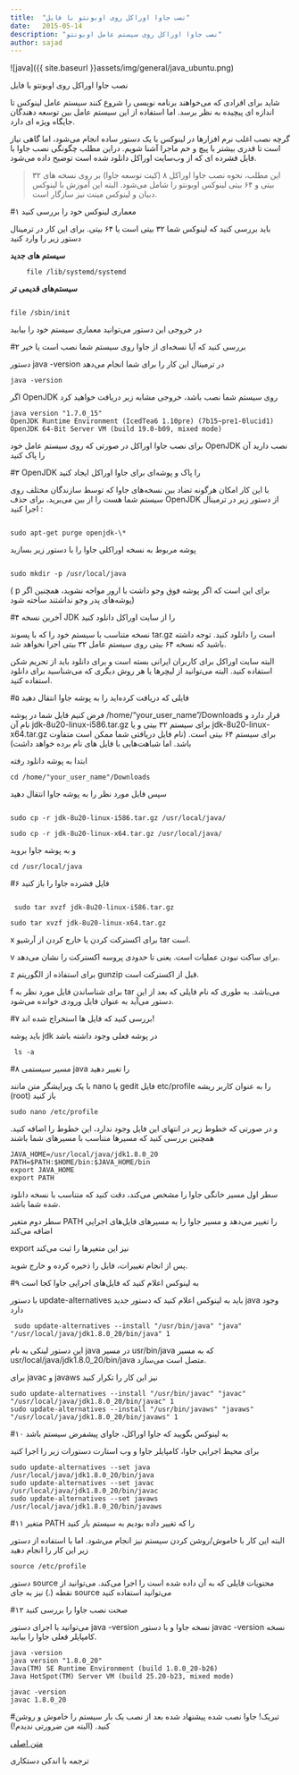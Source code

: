 ```yaml
---
title:  "نصب جاوا اوراکل روی اوبونتو با فایل"
date:   2015-05-14 
description: "نصب جاوا اوراکل روی سیستم عامل اوبونتو"
author: sajad
---
```

![java]({{ site.baseurl }}assets/img/general/java_ubuntu.png)

نصب جاوا اوراکل روی اوبونتو با فایل

شاید برای افرادی که می‌خواهند برنامه نویسی را شروع کنند سیستم عامل لینوکس تا اندازه ای پیچیده  به نظر برسد. اما استفاده از این سیستم عامل بین توسعه دهندگان جایگاه ویژه ای دارد.

گرچه نصب اغلب نرم افزارها در لینوکس با یک دستور ساده انجام می‌شود، اما گاهی نیاز است تا قدری بیشتر با پیچ و خم ماجرا آشنا شویم. دراین مطلب چگونگی نصب جاوا با فایل فشرده ای که از وب‌سایت اوراکل دانلود شده است توضیح داده می‌شود.

>این مطلب، نحوه نصب جاوا اوراکل ۸ (کیت توسعه جاوا) بر روی نسخه های ۳۲ بیتی و ۶۴ بیتی لینوکس اوبونتو را شامل می‌شود. البته این آموزش با لینوکس دبیان و لینوکس مینت نیز سازگار است.

#۱ معماری لینوکس خود را بررسی کنید

باید بررسی کنید که لینوکس شما ۳۲ بیتی است یا ۶۴ بیتی. برای این کار در ترمینال دستور زیر را وارد کنید

**سیستم های جدید**

```
 	file /lib/systemd/systemd
```

**سیستم‌های قدیمی تر**

```
 	
file /sbin/init
```

در خروجی این دستور می‌توانید معماری سیستم خود را بیابید

#۲ بررسی کنید که آیا نسخه‌ای از جاوا روی سیستم شما نصب است یا خیر

دستور java -version در ترمینال این کار را برای شما انجام می‌دهد

```
java -version
```

اگر OpenJDK روی سیستم شما نصب باشد، خروجی مشابه زیر دریافت خواهید کرد

```
java version "1.7.0_15"
OpenJDK Runtime Environment (IcedTea6 1.10pre) (7b15~pre1-0lucid1)
OpenJDK 64-Bit Server VM (build 19.0-b09, mixed mode)
```

برای نصب جاوا اوراکل در صورتی که روی سیستم عامل خود OpenJDK نصب دارید آن را پاک کنید

#۳ OpenJDK را پاک و پوشه‌ای برای جاوا اوراکل ایجاد کنید

با این کار امکان هرگونه تضاد بین نسخه‌های جاوا که توسط سازندگان مختلف روی سیستم شما هست را از بین می‌برید. برای حذف OpenJDK از دستور زیر در ترمینال اجرا کنید :

```
 	
sudo apt-get purge openjdk-\*
```

پوشه مربوط به نسخه اوراکلی جاوا را با دستور زیر بسازید

```
 	
sudo mkdir -p /usr/local/java
```

( p برای این است که اگر پوشه فوق وجو داشت با ارور مواجه نشوید، همچنین اگر پوشه‌های پدر وجو نداشتند ساخته شود)

#۴ آخرین نسخه JDK را از سایت اوراکل دانلود کنید

نسخه متناسب با سیستم خود را که با پسوند tar.gz است را دانلود کنید. توجه داشته باشید که نسخه ۶۴ بیتی روی سیستم عامل ۳۲ بیتی اجرا نخواهد شد.

البته سایت اوراکل برای کاربران ایرانی بسته است و برای دانلود باید از تحریم شکن استفاده کنید. البته می‌توانید از لیچرها یا هر روش دیگری که می‌شناسید برای دانلود استفاده کنید.

#۵ فایلی که دریافت کرده‌اید را به پوشه جاوا انتقال دهید

فرض کنیم فایل شما در پوشه /home/“your_user_name”/Downloads قرار دارد و نام آن jdk-8u20-linux-i586.tar.gz برای سیستم ۳۲ بیتی و یا jdk-8u20-linux-x64.tar.gz برای سیستم ۶۴ بیتی است. (نام فایل دریافتی شما ممکن است متفاوت باشد. اما شباهت‌هایی با فایل های نام برده خواهد داشت)

ابتدا به پوشه دانلود رفته

```
cd /home/"your_user_name"/Downloads
```

سپس فایل مورد نظر را به پوشه جاوا انتقال دهید

```
 	
sudo cp -r jdk-8u20-linux-i586.tar.gz /usr/local/java/
```

```
sudo cp -r jdk-8u20-linux-x64.tar.gz /usr/local/java/
```

و به پوشه جاوا بروید

```
cd /usr/local/java
```

#۶ فایل فشرده جاوا را باز کنید

```
 	
 sudo tar xvzf jdk-8u20-linux-i586.tar.gz
```

```
sudo tar xvzf jdk-8u20-linux-x64.tar.gz
```

x برای اکسترکت کردن یا خارج کردن از آرشیو tar است.

v برای ساکت نبودن عملیات است. یعنی تا حدودی پروسه اکسترکت را نشان می‌دهد.

z برای استفاذه از الگوریتم gunzip قبل از اکسترکت است.

f برای شناساندن فایل مورد نظر به tar می‌باشد. به طوری که نام فایلی که بعد از این دستور می‌آید به عنوان فایل ورودی خوانده می‌شود.

#۷ بررسی کنید که فایل ها استخراج شده اند!

باید پوشه jdk در پوشه فعلی وجود داشته باشد

```
 ls -a
```

#۸ مسیر سیستمی java را تغییر دهید

با یک ویرایشگر متن مانند  nano یا gedit فایل etc/profile را به عنوان کاربر ریشه (root) باز کنید

```
sudo nano /etc/profile
```

و در صورتی که خطوط زیر در انتهای این فایل وجود ندارد، این خطوط را اضافه کنید. همچنین بررسی کنید که مسیرها متناسب با مسیرهای شما باشند

```
JAVA_HOME=/usr/local/java/jdk1.8.0_20
PATH=$PATH:$HOME/bin:$JAVA_HOME/bin
export JAVA_HOME
export PATH
```

سطر اول مسیر خانگی جاوا را مشخص می‌کند، دقت کنید که متناسب با نسخه دانلود شده شما باشد.

سطر دوم متغیر PATH را تغییر می‌دهد و مسیر جاوا را به مسیرهای فایل‌های اجرایی اضافه می‌کند

export  نیز این متغیرها را ثبت می‌کند

پس از انجام تغییرات، فایل را ذخیره کرده و خارج شوید.

#۹ به لینوکس اعلام کنید که فایل‌های اجرایی جاوا کجا است

با دستور update-alternatives باید به لینوکس اعلام کنید که دستور جدید java وجود دارد

```
 sudo update-alternatives --install "/usr/bin/java" "java" "/usr/local/java/jdk1.8.0_20/bin/java" 1
```

این دستور لینکی به نام java در مسیر usr/bin/java که به مسیر usr/local/java/jdk1.8.0_20/bin/java متصل است می‌سازد.

برای javac و javaws نیز این کار را تکرار کنید

```
sudo update-alternatives --install "/usr/bin/javac" "javac" "/usr/local/java/jdk1.8.0_20/bin/javac" 1
sudo update-alternatives --install "/usr/bin/javaws" "javaws" "/usr/local/java/jdk1.8.0_20/bin/javaws" 1
```

#۱۰ به لینوکس بگویید که جاوا اوراکل، جاوای پیشفرض سیستم باشد

برای محیط اجرایی جاوا، کامپایلر جاوا و وب استارت دستورات زیر را اجرا کنید

```
sudo update-alternatives --set java /usr/local/java/jdk1.8.0_20/bin/java
sudo update-alternatives --set javac /usr/local/java/jdk1.8.0_20/bin/javac
sudo update-alternatives --set javaws /usr/local/java/jdk1.8.0_20/bin/javaws
```

#۱۱ متغیر PATH را که تغییر داده بودیم به سیستم بار کنید

البته این کار با خاموش/روشن کردن سیستم نیز انجام می‌شود. اما با استفاده از دستور زیر این کار را انجام دهید

```
source /etc/profile
```

دستور source محتویات فایلی که به آن داده شده است را اجرا می‌کند. می‌توانید از نقطه (.) نیز به جای source می‌توانید استفاده کنید

#۱۲ صحت نصب جاوا را بررسی کنید

می‌توانید با اجرای دستور java -version  نسخه جاوا و با دستور javac -version  نسخه کامپایلر فعلی جاوا را بیابید.

```
java -version
java version "1.8.0_20"
Java(TM) SE Runtime Environment (build 1.8.0_20-b26)
Java HotSpot(TM) Server VM (build 25.20-b23, mixed mode)
 
javac -version
javac 1.8.0_20
```
#تبریک!  جاوا نصب شده
پیشنهاد شده بعد از نصب یک بار سیستم را خاموش و روشن کنید. (البته من ضرورتی ندیدم!)

[متن اصلی](http://www.wikihow.com/Install-Oracle-Java-JDK-on-Ubuntu-Linux)

ترجمه با اندکی دستکاری

